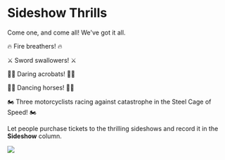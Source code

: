 # Sideshow Thrills

Come one, and come all! We've got it all.

🔥 Fire breathers! 🔥

⚔️ Sword swallowers! ⚔️

👯‍♀️ Daring acrobats! 👯‍♀️

🏇🏻 Dancing horses! 🏇🏻

🏍 Three motorcyclists racing against catastrophe in the Steel Cage of Speed! 🏍

Let people purchase tickets to the thrilling sideshows and record it in the **Sideshow** column.

![](./images/sideshow-tickets.gif)

